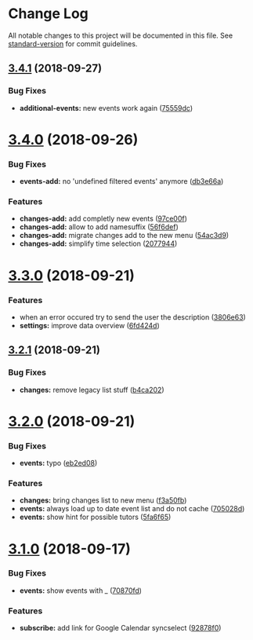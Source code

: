 # Change Log

All notable changes to this project will be documented in this file. See [standard-version](https://github.com/conventional-changelog/standard-version) for commit guidelines.

<a name="3.4.1"></a>
## [3.4.1](https://github.com/HAWHHCalendarBot/telegrambot/compare/v3.4.0...v3.4.1) (2018-09-27)


### Bug Fixes

* **additional-events:** new events work again ([75559dc](https://github.com/HAWHHCalendarBot/telegrambot/commit/75559dc))



<a name="3.4.0"></a>
# [3.4.0](https://github.com/HAWHHCalendarBot/telegrambot/compare/v3.3.0...v3.4.0) (2018-09-26)


### Bug Fixes

* **events-add:** no 'undefined filtered events' anymore ([db3e66a](https://github.com/HAWHHCalendarBot/telegrambot/commit/db3e66a))


### Features

* **changes-add:** add completly new events ([97ce00f](https://github.com/HAWHHCalendarBot/telegrambot/commit/97ce00f))
* **changes-add:** allow to add namesuffix ([56f6def](https://github.com/HAWHHCalendarBot/telegrambot/commit/56f6def))
* **changes-add:** migrate changes add to the new menu ([54ac3d9](https://github.com/HAWHHCalendarBot/telegrambot/commit/54ac3d9))
* **changes-add:** simplify time selection ([2077944](https://github.com/HAWHHCalendarBot/telegrambot/commit/2077944))



<a name="3.3.0"></a>
# [3.3.0](https://github.com/HAWHHCalendarBot/telegrambot/compare/v3.2.1...v3.3.0) (2018-09-21)


### Features

* when an error occured try to send the user the description ([3806e63](https://github.com/HAWHHCalendarBot/telegrambot/commit/3806e63))
* **settings:** improve data overview ([6fd424d](https://github.com/HAWHHCalendarBot/telegrambot/commit/6fd424d))



<a name="3.2.1"></a>
## [3.2.1](https://github.com/HAWHHCalendarBot/telegrambot/compare/v3.2.0...v3.2.1) (2018-09-21)


### Bug Fixes

* **changes:** remove legacy list stuff ([b4ca202](https://github.com/HAWHHCalendarBot/telegrambot/commit/b4ca202))



<a name="3.2.0"></a>
# [3.2.0](https://github.com/HAWHHCalendarBot/telegrambot/compare/v3.1.0...v3.2.0) (2018-09-21)


### Bug Fixes

* **events:** typo ([eb2ed08](https://github.com/HAWHHCalendarBot/telegrambot/commit/eb2ed08))


### Features

* **changes:** bring changes list to new menu ([f3a50fb](https://github.com/HAWHHCalendarBot/telegrambot/commit/f3a50fb))
* **events:** always load up to date event list and do not cache ([705028d](https://github.com/HAWHHCalendarBot/telegrambot/commit/705028d))
* **events:** show hint for possible tutors ([5fa6f65](https://github.com/HAWHHCalendarBot/telegrambot/commit/5fa6f65))



<a name="3.1.0"></a>
# [3.1.0](https://github.com/HAWHHCalendarBot/telegrambot/compare/v3.0.0...v3.1.0) (2018-09-17)


### Bug Fixes

* **events:** show events with _ ([70870fd](https://github.com/HAWHHCalendarBot/telegrambot/commit/70870fd))


### Features

* **subscribe:** add link for Google Calendar syncselect ([92878f0](https://github.com/HAWHHCalendarBot/telegrambot/commit/92878f0))

